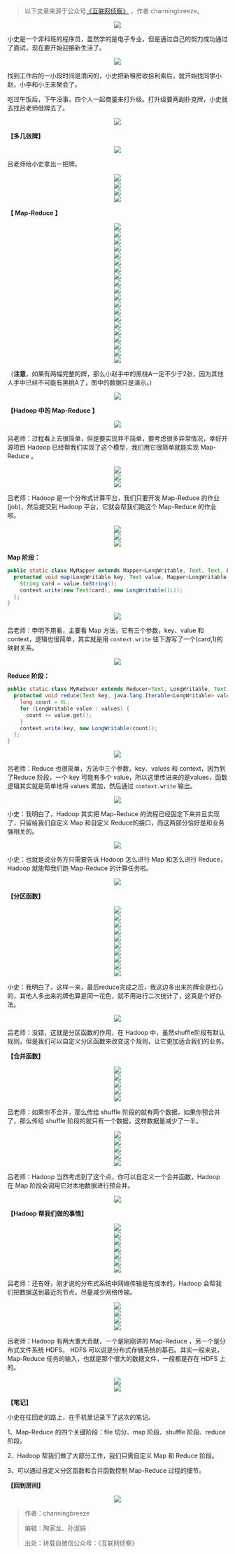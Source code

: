 > 以下文章来源于公众号[《互联网侦察》](https://mp.weixin.qq.com/s/PcHeYksZ6298HncMats_ZQ) ，作者 channingbreeze。

<div align="center"> <img src="../images/hadoop/mr-pictures/000.png"/> </div>

小史是一个非科班的程序员，虽然学的是电子专业，但是通过自己的努力成功通过了面试，现在要开始迎接新生活了。

<div align="center"> <img src="../images/hadoop/mr-pictures/001.png"/> </div>

找到工作后的一小段时间是清闲的，小史把新租房收拾利索后，就开始找同学小赵，小李和小王来聚会了。

吃过午饭后，下午没事，四个人一起商量来打升级。打升级要两副扑克牌，小史就去找吕老师借牌去了。

<div align="center"> <img src="../images/hadoop/mr-pictures/002.png"/> </div>

**【多几张牌】**

<div align="center"> <img src="../images/hadoop/mr-pictures/003.png"/> </div>

吕老师给小史拿出一把牌。

<div align="center"> <img src="../images/hadoop/mr-pictures/004.png"/> </div>

<div align="center"> <img src="../images/hadoop/mr-pictures/005.png"/> </div>

<div align="center"> <img src="../images/hadoop/mr-pictures/006.png"/> </div>

<div align="center"> <img src="../images/hadoop/mr-pictures/007.png"/> </div>

**【 Map-Reduce 】**

<div align="center"> <img src="../images/hadoop/mr-pictures/008.png"/> </div>

<div align="center"> <img src="../images/hadoop/mr-pictures/009.png"/> </div>

<div align="center"> <img src="../images/hadoop/mr-pictures/010.png"/> </div>

<div align="center"> <img src="../images/hadoop/mr-pictures/011.png"/> </div>

<div align="center"> <img src="../images/hadoop/mr-pictures/012.png"/> </div>

<div align="center"> <img src="../images/hadoop/mr-pictures/013.png"/> </div>

<div align="center"> <img src="../images/hadoop/mr-pictures/014.png"/> </div>

<div align="center"> <img src="../images/hadoop/mr-pictures/015.png"/> </div>

<div align="center"> <img src="../images/hadoop/mr-pictures/016.png"/> </div>

<div align="center"> <img src="../images/hadoop/mr-pictures/017.png"/> </div>

<div align="center"> <img src="../images/hadoop/mr-pictures/018.png"/> </div>

<div align="center"> <img src="../images/hadoop/mr-pictures/019.png"/> </div>

<div align="center"> <img src="../images/hadoop/mr-pictures/020.png"/> </div>

<div align="center"> <img src="../images/hadoop/mr-pictures/021.png"/> </div>

<div align="center"> <img src="../images/hadoop/mr-pictures/022.png"/> </div>

<div align="center"> <img src="../images/hadoop/mr-pictures/023.png"/> </div>

<div align="center"> <img src="../images/hadoop/mr-pictures/024.png"/> </div>

<div align="center"> <img src="../images/hadoop/mr-pictures/025.png"/> </div>

<div align="center"> <img src="../images/hadoop/mr-pictures/026.png"/> </div>

<div align="center"> <img src="../images/hadoop/mr-pictures/027.png"/> </div>

（**注意**，如果有两幅完整的牌，那么小赵手中的黑桃A一定不少于2张，因为其他人手中已经不可能有黑桃A了，图中的数据只是演示。）

<div align="center"> <img src="../images/hadoop/mr-pictures/028.png"/> </div>

**【Hadoop 中的 Map-Reduce 】**

<div align="center"> <img src="../images/hadoop/mr-pictures/029.png"/> </div>

吕老师：过程看上去很简单，但是要实现并不简单，要考虑很多异常情况，幸好开源项目 Hadoop 已经帮我们实现了这个模型，我们用它很简单就能实现 Map-Reduce 。

<div align="center"> <img src="../images/hadoop/mr-pictures/030.png"/> </div>

<div align="center"> <img src="../images/hadoop/mr-pictures/031.png"/> </div>

<div align="center"> <img src="../images/hadoop/mr-pictures/032.png"/> </div>

吕老师：Hadoop 是一个分布式计算平台，我们只要开发 Map-Reduce 的作业(job)，然后提交到 Hadoop 平台，它就会帮我们跑这个 Map-Reduce 的作业啦。

<div align="center"> <img src="../images/hadoop/mr-pictures/033.png"/> </div>

<div align="center"> <img src="../images/hadoop/mr-pictures/034.png"/> </div>

<div align="center"> <img src="../images/hadoop/mr-pictures/035.png"/> </div>

**Map 阶段：**
```java
public static class MyMapper extends Mapper<LongWritable, Text, Text, LongWritable> {
  protected void map(LongWritable key, Text value, Mapper<LongWritable, Text, Text, LongWritable>.Context context) throws java.io.IOException, InterruptedException {
    String card = value.toString();
    context.write(new Text(card), new LongWritable(1L));
  };
}
```

<div align="center"> <img src="../images/hadoop/mr-pictures/036.png"/> </div>

吕老师：申明不用看，主要看 Map 方法，它有三个参数，key、value 和 context，逻辑也很简单，其实就是用 `context.write` 往下游写了一个(card,1)的映射关系。

<div align="center"> <img src="../images/hadoop/mr-pictures/037.png"/> </div>

**Reduce 阶段：**
```java
public static class MyReducer extends Reducer<Text, LongWritable, Text, LongWritable> {
  protected void reduce(Text key, java.lang.Iterable<LongWritable> values, Reducer<Text, LongWritable, Text, LongWritable>.Context context) throws java.io.IOException, InterruptedException {
    long count = 0L;
    for (LongWritable value : values) {
      count += value.get();
    }
    context.write(key, new LongWritable(count));
  };
}
```

<div align="center"> <img src="../images/hadoop/mr-pictures/038.png"/> </div>

吕老师：Reduce 也很简单，方法中三个参数，key、values 和 context，因为到了Reduce 阶段，一个 key 可能有多个 value，所以这里传进来的是values，函数逻辑其实就是简单地将 values 累加，然后通过 `context.write` 输出。

<div align="center"> <img src="../images/hadoop/mr-pictures/039.png"/> </div>

小史：我明白了，Hadoop 其实把 Map-Reduce 的流程已经固定下来并且实现了，只留给我们自定义  Map 和自定义 Reduce的接口，而这两部分恰好是和业务强相关的。

<div align="center"> <img src="../images/hadoop/mr-pictures/040.png"/> </div>

小史：也就是说业务方只需要告诉 Hadoop 怎么进行 Map 和怎么进行 Reduce，Hadoop 就能帮我们跑 Map-Reduce 的计算任务啦。

<div align="center"> <img src="../images/hadoop/mr-pictures/041.png"/> </div>

**【分区函数】**

<div align="center"> <img src="../images/hadoop/mr-pictures/042.png"/> </div>

<div align="center"> <img src="../images/hadoop/mr-pictures/043.png"/> </div>

<div align="center"> <img src="../images/hadoop/mr-pictures/044.png"/> </div>

<div align="center"> <img src="../images/hadoop/mr-pictures/045.png"/> </div>

<div align="center"> <img src="../images/hadoop/mr-pictures/046.png"/> </div>

<div align="center"> <img src="../images/hadoop/mr-pictures/047.png"/> </div>

<div align="center"> <img src="../images/hadoop/mr-pictures/048.png"/> </div>

<div align="center"> <img src="../images/hadoop/mr-pictures/049.png"/> </div>

<div align="center"> <img src="../images/hadoop/mr-pictures/050.png"/> </div>

<div align="center"> <img src="../images/hadoop/mr-pictures/051.png"/> </div>

小史：我明白了，这样一来，最后reduce完成之后，我这边多出来的牌全是红心的，其他人多出来的牌也算是同一花色，就不用进行二次统计了，这真是个好办法。

<div align="center"> <img src="../images/hadoop/mr-pictures/052.png"/> </div>

吕老师：没错，这就是分区函数的作用，在 Hadoop 中，虽然shuffle阶段有默认规则，但是我们可以自定义分区函数来改变这个规则，让它更加适合我们的业务。

**【合并函数】**

<div align="center"> <img src="../images/hadoop/mr-pictures/053.png"/> </div>

<div align="center"> <img src="../images/hadoop/mr-pictures/054.png"/> </div>

<div align="center"> <img src="../images/hadoop/mr-pictures/055.png"/> </div>

<div align="center"> <img src="../images/hadoop/mr-pictures/056.png"/> </div>

<div align="center"> <img src="../images/hadoop/mr-pictures/057.png"/> </div>

吕老师：如果你不合并，那么传给 shuffle 阶段的就有两个数据，如果你预合并了，那么传给 shuffle 阶段的就只有一个数据，这样数据量减少了一半。

<div align="center"> <img src="../images/hadoop/mr-pictures/058.png"/> </div>

<div align="center"> <img src="../images/hadoop/mr-pictures/059.png"/> </div>

<div align="center"> <img src="../images/hadoop/mr-pictures/060.png"/> </div>

<div align="center"> <img src="../images/hadoop/mr-pictures/061.png"/> </div>

<div align="center"> <img src="../images/hadoop/mr-pictures/062.png"/> </div>

吕老师：Hadoop 当然考虑到了这个点，你可以自定义一个合并函数，Hadoop 在 Map 阶段会调用它对本地数据进行预合并。

<div align="center"> <img src="../images/hadoop/mr-pictures/063.png"/> </div>

**【Hadoop 帮我们做的事情】**

<div align="center"> <img src="../images/hadoop/mr-pictures/064.png"/> </div>

<div align="center"> <img src="../images/hadoop/mr-pictures/065.png"/> </div>

<div align="center"> <img src="../images/hadoop/mr-pictures/066.png"/> </div>

<div align="center"> <img src="../images/hadoop/mr-pictures/067.png"/> </div>

<div align="center"> <img src="../images/hadoop/mr-pictures/068.png"/> </div>

<div align="center"> <img src="../images/hadoop/mr-pictures/069.png"/> </div>

<div align="center"> <img src="../images/hadoop/mr-pictures/070.png"/> </div>

吕老师：还有呀，刚才说的分布式系统中网络传输是有成本的，Hadoop 会帮我们把数据送到最近的节点，尽量减少网络传输。

<div align="center"> <img src="../images/hadoop/mr-pictures/071.png"/> </div>

<div align="center"> <img src="../images/hadoop/mr-pictures/072.png"/> </div>

<div align="center"> <img src="../images/hadoop/mr-pictures/073.png"/> </div>

<div align="center"> <img src="../images/hadoop/mr-pictures/074.png"/> </div>

吕老师：Hadoop 有两大重大贡献，一个是刚刚讲的 Map-Reduce ，另一个是分布式文件系统 HDFS， HDFS 可以说是分布式存储系统的基石。其实一般来说，Map-Reduce 任务的输入，也就是那个很大的数据文件，一般都是存在 HDFS 上的。

<div align="center"> <img src="../images/hadoop/mr-pictures/075.png"/> </div>

<div align="center"> <img src="../images/hadoop/mr-pictures/076.png"/> </div>

**【笔记】**

小史在往回走的路上，在手机里记录下了这次的笔记。

1、Map-Reduce 的四个关键阶段：file 切分、map 阶段、shuffle 阶段、reduce 阶段。

2、Hadoop 帮我们做了大部分工作，我们只需自定义 Map 和 Reduce 阶段。

3、可以通过自定义分区函数和合并函数控制 Map-Reduce 过程的细节。

**【回到房间】**

<div align="center"> <img src="../images/hadoop/mr-pictures/077.png"/> </div>

> 作者：channingbreeze
> 
> 编辑：陶家龙、孙淑娟
> 
> 出处：转载自微信公众号：《互联网侦察》
